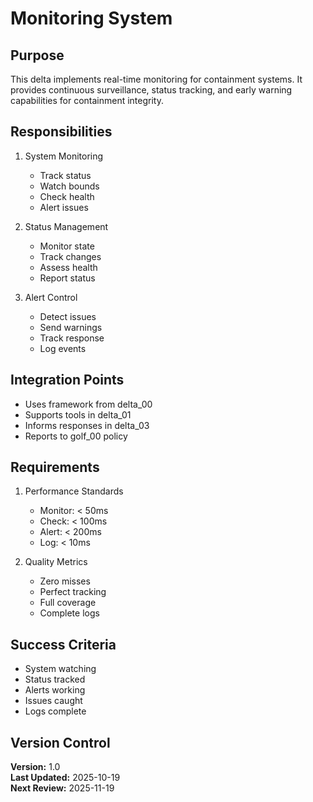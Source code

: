 # Monitoring System

## Purpose

This delta implements real-time monitoring for containment systems. It provides continuous surveillance, status tracking, and early warning capabilities for containment integrity.

## Responsibilities

1. System Monitoring
   - Track status
   - Watch bounds
   - Check health
   - Alert issues

2. Status Management
   - Monitor state
   - Track changes
   - Assess health
   - Report status

3. Alert Control
   - Detect issues
   - Send warnings
   - Track response
   - Log events

## Integration Points

- Uses framework from delta_00
- Supports tools in delta_01
- Informs responses in delta_03
- Reports to golf_00 policy

## Requirements

1. Performance Standards
   - Monitor: < 50ms
   - Check: < 100ms
   - Alert: < 200ms
   - Log: < 10ms

2. Quality Metrics
   - Zero misses
   - Perfect tracking
   - Full coverage
   - Complete logs

## Success Criteria

- System watching
- Status tracked
- Alerts working
- Issues caught
- Logs complete

## Version Control

**Version:** 1.0  
**Last Updated:** 2025-10-19  
**Next Review:** 2025-11-19